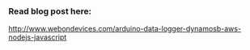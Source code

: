 ### Read blog post here:
http://www.webondevices.com/arduino-data-logger-dynamosb-aws-nodejs-javascript
